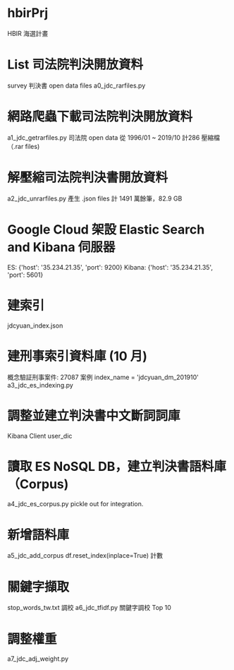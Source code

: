 # hbirPrj
HBIR 海選計畫

# List 司法院判決開放資料
survey 判決書 open data files
a0_jdc_rarfiles.py

# 網路爬蟲下載司法院判決開放資料 
a1_jdc_getrarfiles.py
司法院 open data 從 1996/01 ~ 2019/10 計286 壓縮檔 （.rar files)

# 解壓縮司法院判決書開放資料
a2_jdc_unrarfiles.py 產生 .json files
計 1491 萬餘筆，82.9 GB

# Google Cloud 架設 Elastic Search and Kibana 伺服器
ES: {'host': '35.234.21.35', 'port': 9200}
Kibana: {'host': '35.234.21.35', 'port': 5601}

# 建索引
jdcyuan_index.json

# 建刑事索引資料庫 (10 月)
概念驗証刑事案件: 27087 案例
index_name = 'jdcyuan_dm_201910'
a3_jdc_es_indexing.py

# 調整並建立判決書中文斷詞詞庫
Kibana Client 
user_dic 

# 讀取 ES NoSQL DB，建立判決書語料庫 （Corpus)
a4_jdc_es_corpus.py
pickle out for integration.

# 新增語料庫
a5_jdc_add_corpus
df.reset_index(inplace=True) 計數
 
# 關鍵字擷取
stop_words_tw.txt 調校
a6_jdc_tfidf.py 關鍵字調校 Top 10

# 調整權重
a7_jdc_adj_weight.py

